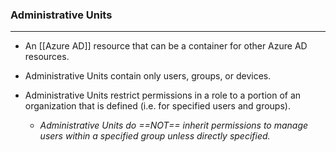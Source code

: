 ### Administrative Units
---
- An [[Azure AD]] resource that can be a container for other Azure AD resources. 

- Administrative Units contain only users, groups, or devices.
- Administrative Units restrict permissions in a role to a portion of an organization that is defined (i.e. for specified users and groups).
	- *Administrative Units do ==NOT== inherit permissions to manage users within a specified group unless directly specified.*
